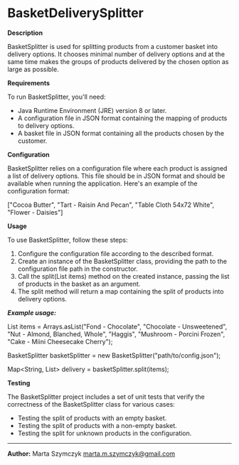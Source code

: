 # BasketDeliverySplitter

**Description**

BasketSplitter is used for splitting products from a customer basket into  delivery options. It chooses minimal number of delivery options and at the same time makes the groups of products delivered by the chosen option as large as possible.

**Requirements**

To run BasketSplitter, you'll need:

- Java Runtime Environment (JRE) version 8 or later.
- A configuration file in JSON format containing the mapping of products to delivery options.
- A basket file in JSON format containing all the products chosen by the customer.

**Configuration**

BasketSplitter relies on a configuration file where each product is assigned a list of delivery options. This file should be in JSON format and should be available when running the application. Here's an example of the configuration format:

["Cocoa Butter", "Tart - Raisin And Pecan", "Table Cloth 54x72 White", "Flower - Daisies"]

**Usage**

To use BasketSplitter, follow these steps:

1. Configure the configuration file according to the described format.
2. Create an instance of the BasketSplitter class, providing the path to the configuration file path in the constructor.
3. Call the split(List<String> items) method on the created instance, passing the list of products in the basket as an argument.
4. The split method will return a map containing the split of products into delivery options.

***Example usage:***

List<String> items = Arrays.asList("Fond - Chocolate", "Chocolate - Unsweetened", "Nut - Almond, Blanched, Whole",
                "Haggis", "Mushroom - Porcini Frozen", "Cake - Miini Cheesecake Cherry");
                
BasketSplitter basketSplitter = new BasketSplitter("path/to/config.json");

Map<String, List<String>> delivery = basketSplitter.split(items);

**Testing**

The BasketSplitter project includes a set of unit tests that verify the correctness of the BasketSplitter class for various cases:

- Testing the split of products with an empty basket.
- Testing the split of products with a non-empty basket.
- Testing the split for unknown products in the configuration.
****

**Author:**
Marta Szymczyk 
marta.m.szymczyk@gmail.com
